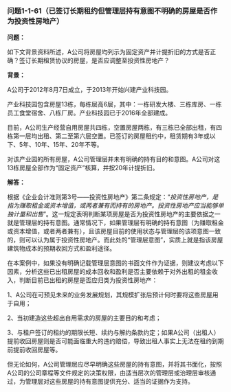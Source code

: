 ### 问题1-1-61（已签订长期租约但管理层持有意图不明确的房屋是否作为投资性房地产）

**问题：**

如下文背景资料所述，A公司将房屋均列示为固定资产并计提折旧的方式是否正确？签订长期租赁协议的房屋，是否应调整至投资性房地产？

**背景：**

A公司于2012年8月7日成立，于2013年开始兴建产业科技园。

产业科技园包含房屋13栋，每栋层高6层，其中：一栋研发大楼、三栋库房、一栋员工食堂宿舍、八栋厂房。产业科技园已于2016年全部建成。

目前，A公司生产经营自用房屋共四栋，空置房屋两栋，有三栋已全部出租，有四栋第一层均出租、第二至第六层空置。已签订的房屋租约中，租赁期有3年或以下、5年、10年、15年、20年不等。

对该产业园的所有房屋，A公司管理层并未有明确的持有目的和意图。A公司对这13栋房屋全部作为“固定资产”核算，并按20年计提折旧。

**解答：**

根据《企业会计准则第3号——投资性房地产》第二条规定：“*投资性房地产，是指为赚取租金或资本增值，或两者兼有而持有的房地产。投资性房地产应当能够单独计量和出售*”。这一规定表明判断某项房屋是否为投资性房地产的主要依据之一就是管理层的持有意图。通常情况下，如果管理层有明确的持有意图（为赚取租金或资本增值，或者两者兼有），且该房屋目前的使用状态与管理层的该项意图一致的，则可以认为属于投资性房地产。而此处的“管理层意图”，实质上就是指该房屋建筑物成本的预期收回方式和盈利途径。

在本案例中，如果没有明确记载管理层意图的书面文件作为证据，则建议考虑以下因素，分析这些已出租房屋的成本回收和盈利是否主要依赖于对外出租的租金收入，判断目前已出租的房屋是否应归类为投资性房地产：

1、A公司在可预见未来的业务发展规划，其规模扩张后预计何时要将这些房屋用于自用；

2、当初建造这些超出自用需求的房屋的主要目的和考虑；

3、与租户签订的租约的期限长短、续约与解约条款约定；如果A公司（出租人）提前收回房屋则是否可能面临重大的违约赔偿，导致出租人事实上无法在租约到期前提前收回房屋等。

但无论如何，A公司管理层应尽早明确这些房屋的持有意图，并将其书面化，按照A公司的公司章程等文件规定的决策权限，由适当层次的管理层或治理层审核通过，为管理层对这些房屋的持有意图提供充分、适当的证据作为支持。